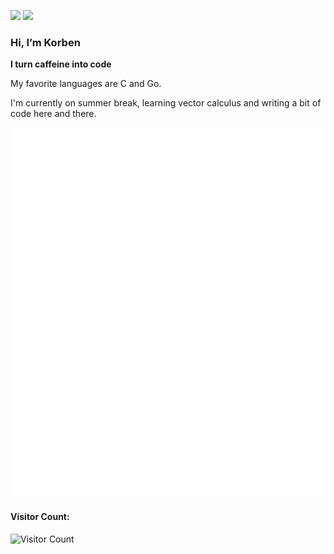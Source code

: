 [![](https://img.shields.io/badge/GitHub-korbexmachina-blue)](https://github.com/korbexmachina)
[![](https://img.shields.io/website?down_color=red&down_message=offline&label=korbexmachina.com&up_color=green&up_message=online&url=https%3A%2F%2Fwww.korbexmachina.com%2F)](https://www.korbexmachina.com/)

### Hi, I’m Korben
__I turn caffeine into code__

My favorite languages are C and Go.

I'm currently on summer break, learning vector calculus and writing a bit of code here and there.

![](https://raw.githubusercontent.com/korbexmachina/github-stats/master/generated/overview.svg#gh-dark-mode-only)
![](https://raw.githubusercontent.com/korbexmachina/github-stats/master/generated/languages.svg#gh-dark-mode-only)

#### Visitor Count:
![Visitor Count](https://profile-counter.glitch.me/korbexmachina/count.svg)
